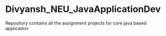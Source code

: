 # Divyansh_NEU_JavaApplicationDev
Repository contains all the assignment projects for core java based application
